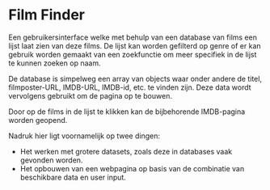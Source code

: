 # Film Finder

Een gebruikersinterface welke met behulp van een database van films een lijst laat zien van deze films. De lijst kan worden gefilterd op genre of er kan gebruik worden gemaakt van een zoekfunctie om meer specifiek in de lijst te kunnen zoeken op naam.

De database is simpelweg een array van objects waar onder andere de titel, filmposter-URL, IMDB-URL, IMDB-id, etc. te vinden zijn. Deze data wordt vervolgens gebruikt om de pagina op te bouwen.

Door op de films in de lijst te klikken kan de bijbehorende IMDB-pagina worden geopend.

Nadruk hier ligt voornamelijk op twee dingen:
- Het werken met grotere datasets, zoals deze in databases vaak gevonden worden.
- Het opbouwen van een webpagina op basis van de combinatie van beschikbare data en user input.

